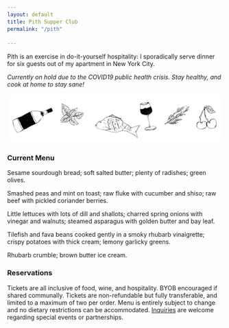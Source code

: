 ```yaml
---
layout: default
title: Pith Supper Club
permalink: "/pith"

---
```

Pith is an exercise in do-it-yourself hospitality: I sporadically serve dinner for six guests out of my apartment in New York City.

_Currently on hold due to the COVID19 public health crisis. Stay healthy, and cook at home to stay sane!_

![](/images/pith-illustrations.png)

### Current Menu

Sesame sourdough bread; soft salted butter; plenty of radishes; green olives.

Smashed peas and mint on toast; raw fluke with cucumber and shiso; raw beef with pickled coriander berries.

Little lettuces with lots of dill and shallots; charred spring onions with vinegar and walnuts; steamed asparagus with golden butter and bay leaf.

Tilefish and fava beans cooked gently in a smoky rhubarb vinaigrette; crispy potatoes with thick cream; lemony garlicky greens.

Rhubarb crumble; brown butter ice cream.

### Reservations

Tickets are all inclusive of food, wine, and hospitality. BYOB encouraged if shared communally. Tickets are non-refundable but fully transferable, and limited to a maximum of two per order. Menu is entirely subject to change and no dietary restrictions can be accommodated. [Inquiries](mailto:inquiries@pith.space) are welcome regarding special events or partnerships.

<tito-widget event="pith/supper-club"></tito-widget>